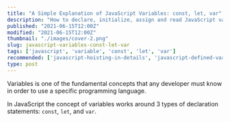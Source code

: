 ```yaml
---
title: "A Simple Explanation of JavaScript Variables: const, let, var"
description: "How to declare, initialize, assign and read JavaScript variables using const, let and var statements."  
published: "2021-06-15T12:00Z"
modified: "2021-06-15T12:00Z"
thumbnail: "./images/cover-2.png"
slug: javascript-variables-const-let-var
tags: ['javascript', 'variable', 'const', 'let', 'var']
recommended: ['javascript-hoisting-in-details', 'javascript-defined-variable-checking']
type: post
---
```


Variables is one of the fundamental concepts that any developer must know in order to use a specific programming language.  

In JavaScript the concept of variables works around 3 types of declaration statements: `const`, `let`, and `var`.  

